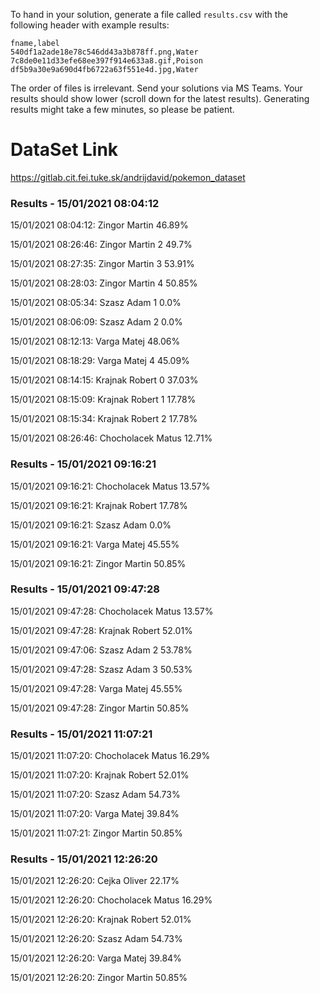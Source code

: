 To hand in your solution, generate a file called `results.csv` with the following header with example results:

```
fname,label
540df1a2ade18e78c546dd43a3b878ff.png,Water
7c8de0e11d33efe68ee397f914e633a8.gif,Poison
df5b9a30e9a690d4fb6722a63f551e4d.jpg,Water
```

The order of files is irrelevant. Send your solutions via MS Teams. Your results should show lower (scroll down for the latest results). Generating results might take a few minutes, so please be patient.

# DataSet Link

https://gitlab.cit.fei.tuke.sk/andrijdavid/pokemon_dataset


### Results - 15/01/2021 08:04:12
15/01/2021 08:04:12: Zingor Martin 46.89%

15/01/2021 08:26:46: Zingor Martin 2 49.7% 
 
15/01/2021 08:27:35: Zingor Martin 3 53.91% 
 
15/01/2021 08:28:03: Zingor Martin 4 50.85% 

15/01/2021 08:05:34: Szasz Adam 1 0.0% 

15/01/2021 08:06:09: Szasz Adam 2 0.0% 
 
15/01/2021 08:12:13: Varga Matej 48.06% 

15/01/2021 08:18:29: Varga Matej 4 45.09% 

15/01/2021 08:14:15: Krajnak Robert 0 37.03% 

15/01/2021 08:15:09: Krajnak Robert 1 17.78% 

15/01/2021 08:15:34: Krajnak Robert 2 17.78% 

15/01/2021 08:26:46: Chocholacek Matus 12.71% 


### Results - 15/01/2021 09:16:21
 
15/01/2021 09:16:21: Chocholacek Matus 13.57% 
 
15/01/2021 09:16:21: Krajnak Robert 17.78% 
 
15/01/2021 09:16:21: Szasz Adam 0.0% 
 
15/01/2021 09:16:21: Varga Matej 45.55% 
 
15/01/2021 09:16:21: Zingor Martin 50.85% 


### Results - 15/01/2021 09:47:28
 
15/01/2021 09:47:28: Chocholacek Matus 13.57% 
 
15/01/2021 09:47:28: Krajnak Robert 52.01% 
 
15/01/2021 09:47:06: Szasz Adam 2 53.78% 
 
15/01/2021 09:47:28: Szasz Adam 3 50.53% 
 
15/01/2021 09:47:28: Varga Matej 45.55% 
 
15/01/2021 09:47:28: Zingor Martin 50.85% 


### Results - 15/01/2021 11:07:21
 
15/01/2021 11:07:20: Chocholacek Matus 16.29% 
 
15/01/2021 11:07:20: Krajnak Robert 52.01% 
 
15/01/2021 11:07:20: Szasz Adam 54.73% 
 
15/01/2021 11:07:20: Varga Matej 39.84% 
 
15/01/2021 11:07:21: Zingor Martin 50.85% 


### Results - 15/01/2021 12:26:20
 
15/01/2021 12:26:20: Cejka Oliver 22.17% 
 
15/01/2021 12:26:20: Chocholacek Matus 16.29% 
 
15/01/2021 12:26:20: Krajnak Robert 52.01% 
 
15/01/2021 12:26:20: Szasz Adam 54.73% 
 
15/01/2021 12:26:20: Varga Matej 39.84% 
 
15/01/2021 12:26:20: Zingor Martin 50.85% 
